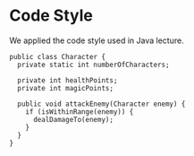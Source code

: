 # Code Style

We applied the code style used in Java lecture.

```
public class Character {
  private static int numberOfCharacters;

  private int healthPoints;
  private int magicPoints;

  public void attackEnemy(Character enemy) {
    if (isWithinRange(enemy)) {
      dealDamageTo(enemy);
    }
  }
}
```

